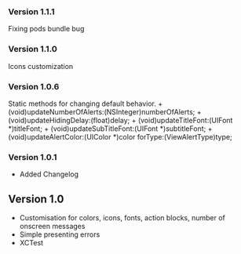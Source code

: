 ### Version 1.1.1
Fixing pods bundle bug

### Version 1.1.0
Icons customization

### Version 1.0.6
Static methods for changing default behavior.
	+ (void)updateNumberOfAlerts:(NSInteger)numberOfAlerts;
	+ (void)updateHidingDelay:(float)delay;
	+ (void)updateTitleFont:(UIFont *)titleFont;
	+ (void)updateSubTitleFont:(UIFont *)subtitleFont;
	+ (void)updateAlertColor:(UIColor *)color forType:(ViewAlertType)type;

### Version 1.0.1
* Added Changelog

## Version 1.0

* Customisation for colors, icons, fonts, action blocks, number of onscreen messages
* Simple presenting errors
* XCTest